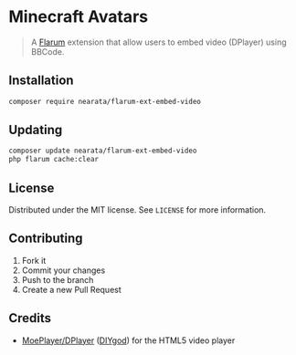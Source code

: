 # Minecraft Avatars

> A [Flarum](https://flarum.org) extension that allow users to embed video (DPlayer) using BBCode.

## Installation

```sh
composer require nearata/flarum-ext-embed-video
```

## Updating

```sh
composer update nearata/flarum-ext-embed-video
php flarum cache:clear
```

## License

Distributed under the MIT license. See `LICENSE` for more information.

## Contributing

1. Fork it
2. Commit your changes
3. Push to the branch
4. Create a new Pull Request

## Credits

- [MoePlayer/DPlayer](https://github.com/MoePlayer/DPlayer) ([DIYgod](https://github.com/DIYgod)) for the HTML5 video player
